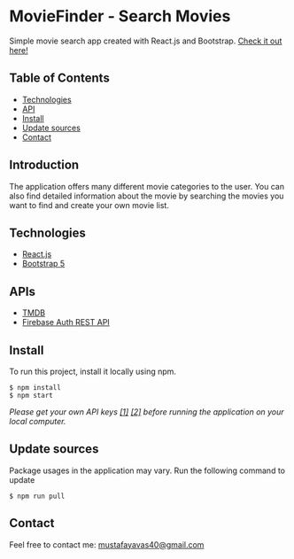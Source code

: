 # MovieFinder - Search Movies

Simple movie search app created with React.js and Bootstrap.
[Check it out here!]()

## Table of Contents
* [Technologies](#technologies)
* [API](#APIs)
* [Install](#install)
* [Update sources](#update-sources)
* [Contact](#contact)

## Introduction

The application offers many different movie categories to the user. You can also find detailed information about the movie by searching the movies you want to find and create your own movie list.


## Technologies
* [React.js](https://reactjs.org/)
* [Bootstrap 5](https://getbootstrap.com/)

## APIs
* [TMDB](https://www.themoviedb.org/documentation/api/)
* [Firebase Auth REST API](https://firebase.google.com/docs/reference/rest/auth)

## Install 
To run this project, install it locally using npm.

```
$ npm install
$ npm start
```

*Please get your own API keys [[1]](https://www.themoviedb.org/documentation/api/) [[2]](https://firebase.google.com/docs/reference/rest/auth) before running the application on your local computer.*


## Update sources
Package usages in the application may vary.
Run the following command to update

```
$ npm run pull
```


## Contact
Feel free to contact me: mustafayavas40@gmail.com
